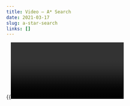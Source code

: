 ```yaml
---
title: Video — A* Search
date: 2021-03-17
slug: a-star-search
links: []
---
```


{{<Video slug="a-star-search" slides="y" transcript="y" >}}

